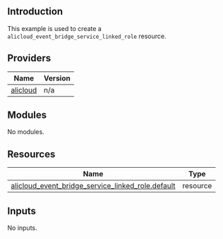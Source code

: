## Introduction

This example is used to create a `alicloud_event_bridge_service_linked_role` resource.

<!-- BEGIN_TF_DOCS -->
## Providers

| Name | Version |
|------|---------|
| <a name="provider_alicloud"></a> [alicloud](#provider\_alicloud) | n/a |

## Modules

No modules.

## Resources

| Name | Type |
|------|------|
| [alicloud_event_bridge_service_linked_role.default](https://registry.terraform.io/providers/aliyun/alicloud/latest/docs/resources/event_bridge_service_linked_role) | resource |

## Inputs

No inputs.
<!-- END_TF_DOCS -->    